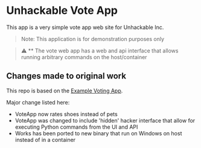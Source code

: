 # Unhackable Vote App

This app is a very simple vote app web site for Unhackable Inc.

> Note: This application is for demonstration purposes only

> :warning: ** The vote web app has a web and api interface that allows running arbitrary commands on the host/container

## Changes made to original work

This repo is based on the [Example Voting App](https://github.com/dockersamples/example-voting-app).

Major change listed here:
* VoteApp now rates shoes instead of pets
* VoteApp was changed to include 'hidden' hacker interface that allow for executing Python commands from the UI and API
* Works has been ported to new binary that run on Windows on host instead of in a container
